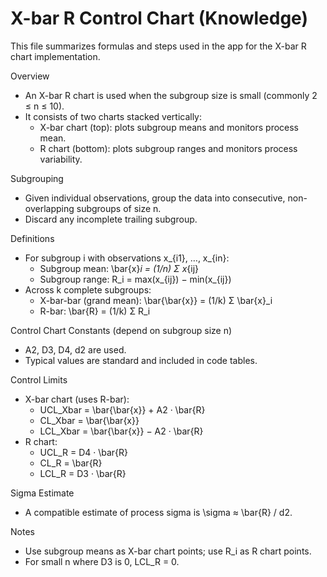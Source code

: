 # X-bar R Control Chart (Knowledge)

This file summarizes formulas and steps used in the app for the X-bar R chart implementation.

Overview
- An X-bar R chart is used when the subgroup size is small (commonly 2 ≤ n ≤ 10).
- It consists of two charts stacked vertically:
  - X-bar chart (top): plots subgroup means and monitors process mean.
  - R chart (bottom): plots subgroup ranges and monitors process variability.

Subgrouping
- Given individual observations, group the data into consecutive, non-overlapping subgroups of size n.
- Discard any incomplete trailing subgroup.

Definitions
- For subgroup i with observations x_{i1}, …, x_{in}:
  - Subgroup mean: \bar{x}_i = (1/n) Σ x_{ij}
  - Subgroup range: R_i = max(x_{ij}) − min(x_{ij})
- Across k complete subgroups:
  - X-bar-bar (grand mean): \bar{\bar{x}} = (1/k) Σ \bar{x}_i
  - R-bar: \bar{R} = (1/k) Σ R_i

Control Chart Constants (depend on subgroup size n)
- A2, D3, D4, d2 are used.
- Typical values are standard and included in code tables.

Control Limits
- X-bar chart (uses R-bar):
  - UCL_Xbar = \bar{\bar{x}} + A2 · \bar{R}
  - CL_Xbar  = \bar{\bar{x}}
  - LCL_Xbar = \bar{\bar{x}} − A2 · \bar{R}
- R chart:
  - UCL_R = D4 · \bar{R}
  - CL_R  = \bar{R}
  - LCL_R = D3 · \bar{R}

Sigma Estimate
- A compatible estimate of process sigma is \sigma ≈ \bar{R} / d2.

Notes
- Use subgroup means as X-bar chart points; use R_i as R chart points.
- For small n where D3 is 0, LCL_R = 0.

